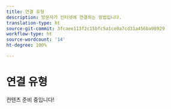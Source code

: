 ```yaml
---
title: 연결 유형
description: 방문자가 인터넷에 연결하는 방법입니다.
translation-type: ht
source-git-commit: 3fcaee113f2c15bfc5a1ce0a7cd31a456ba98929
workflow-type: ht
source-wordcount: '14'
ht-degree: 100%

---
```



# 연결 유형

컨텐츠 준비 중입니다!

<!-- Sent Justin Grover a Slack message to figure this one out, since the implementation connection type and the connection type dimension are not the same -->